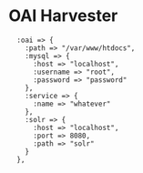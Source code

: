 # OAI Harvester

      :oai => {
        :path => "/var/www/htdocs",
        :mysql => {
          :host => "localhost",
          :username => "root",
          :password => "password"
        },
        :service => {
          :name => "whatever"
        },
        :solr => {
          :host => "localhost",
          :port => 8080,
          :path => "solr"
        }
      },